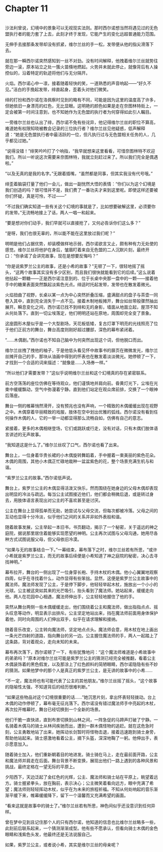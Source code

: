 # Chapter 11

<br>
沙法利曾说，幻境中的景象可以无视现实法则。那时西尔诺想当然将遇见过的无色盟执行者的能力套了上去，此刻才终于发现，它能产生的变化远超普通能力范围。

无伸手去接那条发带却没有抓紧，维尔兰丝的手一松，发带便从他的指尖滑落下去。

就在那一瞬西尔诺突然感知到一丝不对劲。没有时间解释，他拽着维尔兰丝就势往旁边一滚，原本站立之处一簇火苗倏地燃起。火势并未就此停止，就像背后有人操控似的，沿着特定的轨迹将他们与无分隔开。

火焰。西尔诺心中一凛，接着随着轻快的笑，一道熟悉的声音响起——“好久不见。”洁白的手挽起发带，绯直起身，歪着头对他们微笑。

绯的打扮和西尔诺在洛佩察时见到的略有不同，可能是因为这里的温度高了许多，但她依旧一身漂亮的红色，无比显眼。这明艳的颜色如果是走在奈图林特街上，一定会被第一时间注意到，也不知她作为无色盟的执行者为何穿得如此引人瞩目。

一旁维尔兰丝也认出了绯，西尔诺不免有些诧异，他记得维尔兰丝的职位不算高，难道她有权限知晓被教会记录的三位执行者？维尔兰丝见他疑惑，低声解释道：“她是无色盟执行者中最活跃的一位，但凡执行过与无色盟相关任务的人，几乎都见过她。”

“说得没错！”绯笑吟吟打了个响指，“我早就想来这里看看，可惜奈图林特不欢迎我们。所以一听说这次需要来奈图林特，我就立刻赶过来了。所以我们完全是偶遇啦。”

“以及无真的是我的名字。”无跟着插嘴，“虽然都是同事，但其实我没有代号哦。”

绯歪着脑袋打量了他们一会儿，做出一副恍然大悟的表情：“你们以为这个幻境是我们创造的吗？很可惜并不是，我们费了一番功夫才来到这里呢。即使这样还要被你们怀疑，真是可怜，不过——”

“不过我们确实知道一些有关这个幻境的事就是了，比如想要破解这里，必须要你的发带。”无流畅地接上了话，两人一唱一和起来。

“要是想对你们动手，我们早就可以直接抢了，又何必告诉你们这么多？”

“是呀，我们也很无辜的，所以能不能在这里放过我们呢？”

明明是他们占据优势，却装模做样地示弱，西尔诺欲言又止，颇有种有力无处使的感觉。维尔兰丝将他护在身后，皱眉盯着来自无色盟的二人沉默片刻，最终开口：“你承诺了会讲完故事，现在是想要反悔吗？”

“你是说紫罗兰公主的故事，还是小希的故事？”无顿了一下，很轻地摇了摇头，“这两个故事其实没有多少区别，而且我们很快就能看到它的后续。”这么说着他拈起一颗糖——正是西尔诺注意到的、位于长桌中央那一盘中的一颗——接着他手中的糖果表面突然飘起淡紫色光点。绯适时托起发带，发带也在散发着微光。

火焰扭曲了视野，长桌以某一点为中心突然折叠压缩，盛满甜点的盘子与茶壶一同卷入其中，直到完全消失于一点不见。接着木制地板摊开，舞台如丝带般骤然抽出展开。瞬息变化之间，西尔诺已找不到绯和无的身影，墙面从地面立起，屋顶不知从何处落下。直到一切尘埃落定，他们明明还站在原地，周围却完全变了景象。

这座圆形木屋似乎是一个大型剧场，天花板低矮，复古灯罩下明亮的光线照亮了位于他们正前方的舞台，舞台高度则刚好超过腰部，深色的幕布紧闭着。

“……木偶剧。”西尔诺也不知自己脑中为何突然出现这个词，但他脱口而出。

维尔兰丝拽了拽他的袖子，于是他低头看见怀中故事书的扉页在微微发光，维尔兰丝摊开自己的手，那块从油画中得到的怀表也在散发着淡淡微光。她停顿了一下，才找到一个合适的词来描述：“就像是……入场券一样。”

“所以他们才需要发带？”这似乎说明维尔兰丝和这个幻境真的存在紧密联系。

前方空荡荡的座位仿佛在等待观众，他们谨慎地并肩向前。昏黄灯光下，尘埃在光束中缓缓飘动，空气中弥漫着宁静。直到他们站定在观众席前排，交换了一个眼神后落座。

舞台一侧的帷幕悄然滑开，没有预兆也没有声响，一个精致的木偶缓缓出现在视野之中。木偶穿着华丽精致的戏服，肢体在空中划出优雅的弧线。西尔诺没有看到任何操作木偶的人，它的一举一动都显得那么流畅自如，仿佛有自己的意志。

紧接着，更多的木偶相继登场，它们或跳跃或行走，没有对话，只有木偶们肢体语言讲述的无声故事。

“我知道这是什么了。”维尔兰丝叹了口气，西尔诺也看了出来。

舞台上，一位身着华贵长裙的小木偶旋转舞蹈着，手中握着一束美丽的紫色花朵。木偶的周围，其他小木偶正忙碌地栽种一盆盆紫色的花，整个场景充满生机与和谐。

“紫罗兰公主的故事。”西尔诺低声说。

舞台上，紫罗兰公主的木偶显得活泼又快乐，然而围绕在她身边的父母木偶却表现出明显的冷淡与疏远。每当公主试图接近他们，他们都会稍微后退，或是转过身去，用肢体语言表现出对公主的不喜欢甚至是讨厌。

公主在舞台上显得孤单而无助，她尝试与父母交流，但每次都被冷落。父母之间的互动也显得十分冷淡，似乎他们之间的关系并非如外表般和谐。

随着故事发展，公主举起一本旧书，书页翻动，揭示了一个秘密，关于遥远的神之庭院，据说那里居住着能够实现愿望的神明。公主再次试图与父母沟通，她用尽各种方式试图说服父母，但父母依旧冷漠。

“如果与无的故事结合一下。”一幕结束，幕布落下之时，维尔兰丝若有所思，“或许小希就是紫罗兰公主，而无的故事后续便是小希知道了神之庭院的秘密，决心去寻找神明。”

幕布拉开，舞台的一侧出现了一位身穿长袍、手持木杖的木偶。他小心翼翼地观察四周，似乎在寻找着什么，动作显得有些笨拙。显然，这便是紫罗兰公主故事中的魔法师。魔法师发现了公主，于是停下脚步，他轻轻举起木杖，施放出一个小小的光球。公主被这突如其来的光芒吸引，抬头看到了魔法师。她站起来，缓缓走向他。两人在花园中心相遇，魔法师伸出手，公主轻轻地握住了他的手。

突然从舞台两侧一些木偶缓缓走出，他们围绕着公主和魔法师，做出指指点点、摇头叹息等动作，明显表示出排斥。公主坚定地站出来，挡在魔法师前面用身体保护着他，同时向周围的人们伸出双手，似乎在请求理解和接纳。

随着音乐改变，公主转向魔法师，坚定地点点头。魔法师会意，用木杖在地上画出一条光芒四射的道路，指向舞台的另一边。公主握住魔法师的手，两人一起踏上了这条路，背对着观众，走向未知的未来。

幕布再次落下，西尔诺顿了一下，有些犹豫地问：“这个魔法师难道是小希故事中的弟弟吗？”原本对维尔兰丝可能是紫罗兰公主的猜测已经完全被推翻，看着公主木偶装饰着的黑色假发，以及那涂上了红色颜料的简陋眼睛，西尔诺隐隐有些不妙的猜测。如果他梦中的那个人是真正的紫罗兰公主，是无讲的故事中的小希……

“不一定，魔法师也有可能代表了公主的其他朋友。”维尔兰丝摇了摇头，“这个故事的隐喻性太强，不知道背后的经历很难判断。”

“如果这些物品对这个幻境很重要的话……”她沉思片刻，拿出怀表轻轻拨动。台上木偶的动作停顿了，幕布毫无征兆落下。西尔诺没有错过魔法师手中亮起的木杖，再次拉开帷幕时，舞台已经切换到一个全新的场景。

他们干脆一直快进，直到布景切换到山林之间，一阵急促的马蹄声打破了宁静。一名骑着木偶马的骑士从林间疾驰而出，遭到一群木偶怪物的追赶。就在这危急时刻，公主勇敢地站了出来，她挥动长剑暂时将怪物击退，接着迅速跑到骑士身旁，帮助他站起来。骑士感激地看着公主，摘下头盔，深深地鞠了一躬。他伸出手，表示愿意加入。

随着骑士加入，他们重新朝着目的地进发。骑士骑在马上，走在最前面开路，公主和魔法师并肩走在后面。舞台背景不断变换，展现出他们一路上遇到的各种风景和挑战，最终定格在一望无际的平原上。

夕阳西下，天边泛起了金红色的光辉，公主、魔法师和骑士站在平原上，眺望着远方。骑士握紧拳头，放在胸前，表示决心；公主微笑着看向远方，眼中充满了希望；魔法师则轻轻挥动木杖，似乎在为未来的旅程祈福。不知从何处响起的音乐渐渐平缓下来，帷幕缓缓降下，留下一个温馨而又充满希望的画面。

“看来这就是故事中的骑士了。”维尔兰丝若有所思，神色间似乎还没意识到任何异样。

曾在梦中见到且记住那个人的只有西尔诺，他知道的信息也比维尔兰丝略多一些，此刻前后联系起来，一个猜测渐渐成型。他有些不愿承认，但看向骑士木偶的金色眼睛和浅紫色头发，他最终还是无法说服自己。

如果，紫罗兰公主，或者说小希，其实是维尔兰丝的母亲呢？
